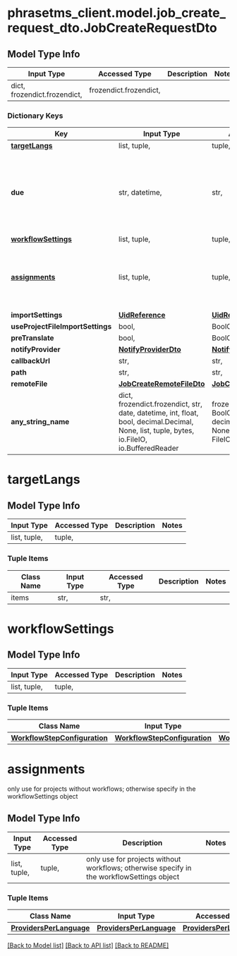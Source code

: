 # phrasetms_client.model.job_create_request_dto.JobCreateRequestDto

## Model Type Info

| Input Type                   | Accessed Type          | Description | Notes |
| ---------------------------- | ---------------------- | ----------- | ----- |
| dict, frozendict.frozendict, | frozendict.frozendict, |             |

### Dictionary Keys

| Key                                       | Input Type                                                                                                                                  | Accessed Type                                                                           | Description                                                                                                          | Notes                                               |
| ----------------------------------------- | ------------------------------------------------------------------------------------------------------------------------------------------- | --------------------------------------------------------------------------------------- | -------------------------------------------------------------------------------------------------------------------- | --------------------------------------------------- |
| **[targetLangs](#targetLangs)**           | list, tuple,                                                                                                                                | tuple,                                                                                  |                                                                                                                      |
| **due**                                   | str, datetime,                                                                                                                              | str,                                                                                    | only use for projects without workflows; otherwise specify in the workflowSettings object. Use ISO 8601 date format. | [optional] value must conform to RFC-3339 date-time |
| **[workflowSettings](#workflowSettings)** | list, tuple,                                                                                                                                | tuple,                                                                                  |                                                                                                                      | [optional]                                          |
| **[assignments](#assignments)**           | list, tuple,                                                                                                                                | tuple,                                                                                  | only use for projects without workflows; otherwise specify in the workflowSettings object                            | [optional]                                          |
| **importSettings**                        | [**UidReference**](UidReference.md)                                                                                                         | [**UidReference**](UidReference.md)                                                     |                                                                                                                      | [optional]                                          |
| **useProjectFileImportSettings**          | bool,                                                                                                                                       | BoolClass,                                                                              | Default: false                                                                                                       | [optional]                                          |
| **preTranslate**                          | bool,                                                                                                                                       | BoolClass,                                                                              |                                                                                                                      | [optional]                                          |
| **notifyProvider**                        | [**NotifyProviderDto**](NotifyProviderDto.md)                                                                                               | [**NotifyProviderDto**](NotifyProviderDto.md)                                           |                                                                                                                      | [optional]                                          |
| **callbackUrl**                           | str,                                                                                                                                        | str,                                                                                    |                                                                                                                      | [optional]                                          |
| **path**                                  | str,                                                                                                                                        | str,                                                                                    |                                                                                                                      | [optional]                                          |
| **remoteFile**                            | [**JobCreateRemoteFileDto**](JobCreateRemoteFileDto.md)                                                                                     | [**JobCreateRemoteFileDto**](JobCreateRemoteFileDto.md)                                 |                                                                                                                      | [optional]                                          |
| **any_string_name**                       | dict, frozendict.frozendict, str, date, datetime, int, float, bool, decimal.Decimal, None, list, tuple, bytes, io.FileIO, io.BufferedReader | frozendict.frozendict, str, BoolClass, decimal.Decimal, NoneClass, tuple, bytes, FileIO | any string name can be used but the value must be the correct type                                                   | [optional]                                          |

# targetLangs

## Model Type Info

| Input Type   | Accessed Type | Description | Notes |
| ------------ | ------------- | ----------- | ----- |
| list, tuple, | tuple,        |             |

### Tuple Items

| Class Name | Input Type | Accessed Type | Description | Notes |
| ---------- | ---------- | ------------- | ----------- | ----- |
| items      | str,       | str,          |             |

# workflowSettings

## Model Type Info

| Input Type   | Accessed Type | Description | Notes |
| ------------ | ------------- | ----------- | ----- |
| list, tuple, | tuple,        |             |

### Tuple Items

| Class Name                                                    | Input Type                                                    | Accessed Type                                                 | Description | Notes |
| ------------------------------------------------------------- | ------------------------------------------------------------- | ------------------------------------------------------------- | ----------- | ----- |
| [**WorkflowStepConfiguration**](WorkflowStepConfiguration.md) | [**WorkflowStepConfiguration**](WorkflowStepConfiguration.md) | [**WorkflowStepConfiguration**](WorkflowStepConfiguration.md) |             |

# assignments

only use for projects without workflows; otherwise specify in the workflowSettings object

## Model Type Info

| Input Type   | Accessed Type | Description                                                                               | Notes |
| ------------ | ------------- | ----------------------------------------------------------------------------------------- | ----- |
| list, tuple, | tuple,        | only use for projects without workflows; otherwise specify in the workflowSettings object |

### Tuple Items

| Class Name                                          | Input Type                                          | Accessed Type                                       | Description | Notes |
| --------------------------------------------------- | --------------------------------------------------- | --------------------------------------------------- | ----------- | ----- |
| [**ProvidersPerLanguage**](ProvidersPerLanguage.md) | [**ProvidersPerLanguage**](ProvidersPerLanguage.md) | [**ProvidersPerLanguage**](ProvidersPerLanguage.md) |             |

[[Back to Model list]](../../README.md#documentation-for-models) [[Back to API list]](../../README.md#documentation-for-api-endpoints) [[Back to README]](../../README.md)
